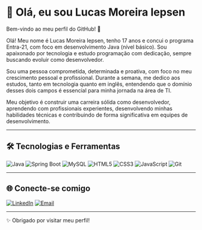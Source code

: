 # 👋 Olá, eu sou Lucas Moreira Iepsen

Bem-vindo ao meu perfil do GitHub! 🚀  

Olá! Meu nome é Lucas Moreira Iepsen, tenho 17 anos e concui o programa Entra-21, com foco em desenvolvimento Java (nível básico). Sou apaixonado por tecnologia e estudo programação com dedicação, sempre buscando evoluir como desenvolvedor.

Sou uma pessoa comprometida, determinada e proativa, com foco no meu crescimento pessoal e profissional. Durante a semana, me dedico aos estudos, tanto em tecnologia quanto em inglês, entendendo que o domínio desses dois campos é essencial para minha jornada na área de TI.

Meu objetivo é construir uma carreira sólida como desenvolvedor, aprendendo com profissionais experientes, desenvolvendo minhas habilidades técnicas e contribuindo de forma significativa em equipes de desenvolvimento.

---

## 🛠️ Tecnologias e Ferramentas
![Java](https://img.shields.io/badge/Java-ED8B00?style=for-the-badge&logo=openjdk&logoColor=white)
![Spring Boot](https://img.shields.io/badge/Spring_Boot-6DB33F?style=for-the-badge&logo=springboot&logoColor=white)
![MySQL](https://img.shields.io/badge/MySQL-4479A1?style=for-the-badge&logo=mysql&logoColor=white)
![HTML5](https://img.shields.io/badge/HTML5-E34F26?style=for-the-badge&logo=html5&logoColor=white)
![CSS3](https://img.shields.io/badge/CSS3-1572B6?style=for-the-badge&logo=css3&logoColor=white)
![JavaScript](https://img.shields.io/badge/JavaScript-F7DF1E?style=for-the-badge&logo=javascript&logoColor=black)
![Git](https://img.shields.io/badge/Git-F05033?style=for-the-badge&logo=git&logoColor=white)

---

## 🌐 Conecte-se comigo
[![LinkedIn](https://img.shields.io/badge/LinkedIn-0077B5?style=for-the-badge&logo=linkedin&logoColor=white)](www.linkedin.com/in/lucas-moreira-iepsen-252119376)
[![Email](https://img.shields.io/badge/Email-D14836?style=for-the-badge&logo=gmail&logoColor=white)](mailto:lucasmiepsen@gmail.com)

---

✨ Obrigado por visitar meu perfil!  
